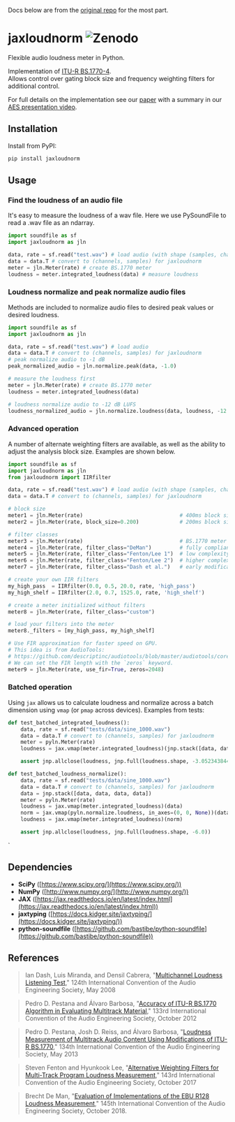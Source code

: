 Docs below are from the [original repo](https://github.com/csteinmetz1/pyloudnorm) for the most part.

# jaxloudnorm  ![Zenodo](https://zenodo.org/badge/DOI/10.5281/zenodo.3551801.svg)
Flexible audio loudness meter in Python. 

Implementation of [ITU-R BS.1770-4](https://www.itu.int/dms_pubrec/itu-r/rec/bs/R-REC-BS.1770-4-201510-I!!PDF-E.pdf). <br/>
Allows control over gating block size and frequency weighting filters for additional control. 

For full details on the implementation see our [paper](https://csteinmetz1.github.io/pyloudnorm-eval/paper/pyloudnorm_preprint.pdf) with a summary in our [AES presentation video](https://www.youtube.com/watch?v=krSJpQ3d4gE).

## Installation
Install from PyPI:
```bash
pip install jaxloudnorm
```
## Usage

### Find the loudness of an audio file
It's easy to measure the loudness of a wav file. 
Here we use PySoundFile to read a .wav file as an ndarray.
```python
import soundfile as sf
import jaxloudnorm as jln

data, rate = sf.read("test.wav") # load audio (with shape (samples, channels))
data = data.T # convert to (channels, samples) for jaxloudnorm
meter = jln.Meter(rate) # create BS.1770 meter
loudness = meter.integrated_loudness(data) # measure loudness
```

### Loudness normalize and peak normalize audio files
Methods are included to normalize audio files to desired peak values or desired loudness.
```python
import soundfile as sf
import jaxloudnorm as jln

data, rate = sf.read("test.wav") # load audio
data = data.T # convert to (channels, samples) for jaxloudnorm
# peak normalize audio to -1 dB
peak_normalized_audio = jln.normalize.peak(data, -1.0)

# measure the loudness first 
meter = jln.Meter(rate) # create BS.1770 meter
loudness = meter.integrated_loudness(data)

# loudness normalize audio to -12 dB LUFS
loudness_normalized_audio = jln.normalize.loudness(data, loudness, -12.0)
```

### Advanced operation
A number of alternate weighting filters are available, as well as the ability to adjust the analysis block size.
Examples are shown below.
```python
import soundfile as sf
import jaxloudnorm as jln
from jaxloudnorm import IIRfilter

data, rate = sf.read("test.wav") # load audio (with shape (samples, channels))
data = data.T # convert to (channels, samples) for jaxloudnorm

# block size
meter1 = jln.Meter(rate)                               # 400ms block size
meter2 = jln.Meter(rate, block_size=0.200)             # 200ms block size

# filter classes
meter3 = jln.Meter(rate)                               # BS.1770 meter
meter4 = jln.Meter(rate, filter_class="DeMan")         # fully compliant filters  
meter5 = jln.Meter(rate, filter_class="Fenton/Lee 1")  # low complexity improvement by Fenton and Lee
meter6 = jln.Meter(rate, filter_class="Fenton/Lee 2")  # higher complexity improvement by Fenton and Lee
meter7 = jln.Meter(rate, filter_class="Dash et al.")   # early modification option

# create your own IIR filters
my_high_pass  = IIRfilter(0.0, 0.5, 20.0, rate, 'high_pass')
my_high_shelf = IIRfilter(2.0, 0.7, 1525.0, rate, 'high_shelf')

# create a meter initialized without filters
meter8 = jln.Meter(rate, filter_class="custom")

# load your filters into the meter
meter8._filters = [my_high_pass, my_high_shelf]

# Use FIR approximation for faster speed on GPU.
# This idea is from AudioTools:
# https://github.com/descriptinc/audiotools/blob/master/audiotools/core/loudness.py
# We can set the FIR length with the `zeros` keyword.
meter9 = jln.Meter(rate, use_fir=True, zeros=2048)
```

### Batched operation
Using `jax` allows us to calculate loudness and normalize across a batch dimension using `vmap` (or `pmap` across devices).
Examples from tests:

``` python
def test_batched_integrated_loudness():
    data, rate = sf.read("tests/data/sine_1000.wav")
    data = data.T # convert to (channels, samples) for jaxloudnorm
    meter = pyln.Meter(rate)
    loudness = jax.vmap(meter.integrated_loudness)(jnp.stack([data, data, data]))

    assert jnp.allclose(loudness, jnp.full(loudness.shape, -3.0523438444331137))

def test_batched_loudness_normalize():
    data, rate = sf.read("tests/data/sine_1000.wav")
    data = data.T # convert to (channels, samples) for jaxloudnorm
    data = jnp.stack([data, data, data, data])
    meter = pyln.Meter(rate)
    loudness = jax.vmap(meter.integrated_loudness)(data)
    norm = jax.vmap(pyln.normalize.loudness, in_axes=(0, 0, None))(data, loudness, -6.0)
    loudness = jax.vmap(meter.integrated_loudness)(norm)

    assert jnp.allclose(loudness, jnp.full(loudness.shape, -6.0))
```

`

## Dependencies
- **SciPy** ([https://www.scipy.org/](https://www.scipy.org/))
- **NumPy** ([http://www.numpy.org/](http://www.numpy.org/))
- **JAX** ([https://jax.readthedocs.io/en/latest/index.html](https://jax.readthedocs.io/en/latest/index.html))
- **jaxtyping** ([https://docs.kidger.site/jaxtyping/](https://docs.kidger.site/jaxtyping/))
- **python-soundfile** ([https://github.com/bastibe/python-soundfile](https://github.com/bastibe/python-soundfile))


## References

> Ian Dash, Luis Miranda, and Densil Cabrera, "[Multichannel Loudness Listening Test](http://www.aes.org/e-lib/browse.cfm?elib=14581),"
> 124th International Convention of the Audio Engineering Society, May 2008

> Pedro D. Pestana and Álvaro Barbosa, "[Accuracy of ITU-R BS.1770 Algorithm in Evaluating Multitrack Material](http://www.aes.org/e-lib/online/browse.cfm?elib=16608),"
> 133rd International Convention of the Audio Engineering Society, October 2012

> Pedro D. Pestana, Josh D. Reiss, and Álvaro Barbosa, "[Loudness Measurement of Multitrack Audio Content Using Modifications of ITU-R BS.1770](http://www.aes.org/e-lib/browse.cfm?elib=16714),"
> 134th International Convention of the Audio Engineering Society, May 2013

> Steven Fenton and Hyunkook Lee, "[Alternative Weighting Filters for Multi-Track Program Loudness Measurement](http://www.aes.org/e-lib/browse.cfm?elib=19215),"
> 143rd International Convention of the Audio Engineering Society, October 2017

> Brecht De Man, "[Evaluation of Implementations of the EBU R128 Loudness Measurement](http://www.aes.org/e-lib/browse.cfm?elib=19790)," 
> 145th International Convention of the Audio Engineering Society, October 2018. 
